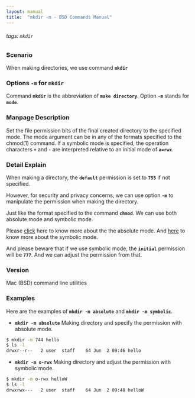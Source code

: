 ```yaml
---
layout: manual
title:  "mkdir -m - BSD Commands Manual"
---
```

###### tags: `mkdir`

### Scenario
When making directories, we use command __`mkdir`__

### Options `-m` for `mkdir` 
Command __`mkdir`__ is the abbreviation of __`make directory`__. 
Option __`-m`__ stands for  __`mode`__.

### Manpage Description
Set the file permission bits of the final created directory to the specified mode.  The mode argument can be in any of the formats specified to the chmod(1) command. If a symbolic mode is specified, the operation characters __`+`__ and __`-`__ are interpreted relative to an initial mode of __`a=rwx`__.

### Detail Explain
When making a directory, the __`default`__ permission is set to __`755`__ if not specified.

However, for security and privacy concerns, we can use option __`-m`__ to manipulate the permission when making the directory.

Just like the format specified to the command __`chmod`__. We can use both absolute mode and symbolic mode.

Please [click](https://clidetail.com/manuals/chmod_abs_mode/) here to know more about the the absolute mode. And [here](https://clidetail.com/manuals/chmod_sym_mode/) to know more about the symbolic mode.

And please beware that if we use symbolic mode, the __`initial`__ permission will be __`777`__. And we can adjust the permission from that.

### Version
Mac (BSD) command line utilities

### Examples
Here are the examples of __`mkdir -m absolute`__ and __`mkdir -m symbolic`__.

- __`mkdir -m absolute`__ Making directory and specify the permission with absolute mode.

```bash
$ mkdir -m 744 hello
$ ls -l
drwxr--r--   2 user  staff    64 Jun  2 09:46 hello
```
- __`mkdir -m o-rwx`__ Making directory and adjust the permission with symbolic mode.

```bash
$ mkdir -m o-rwx helloW
$ ls -l
drwxrwx---   2 user  staff    64 Jun  2 09:48 helloW

```

